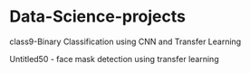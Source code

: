# Data-Science-projects
class9-Binary Classification using CNN and Transfer Learning

Untitled50 - face mask detection using transfer learning
